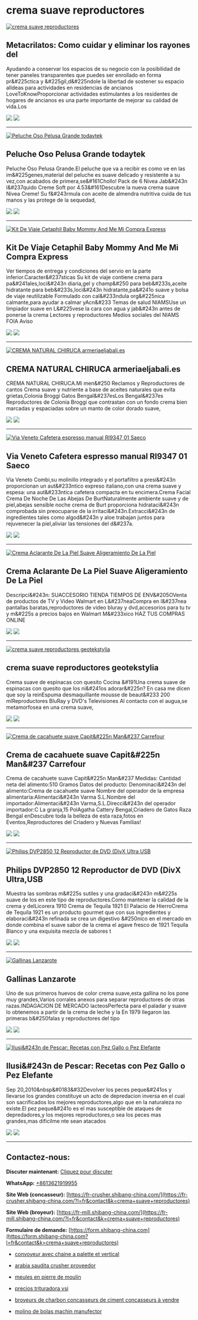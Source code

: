 # crema suave reproductores

<a href="https://swt.shibang-china.com/?l=fr&img&k=crema+suave+reproductores" target="_blank">![crema suave reproductores](http://static.shibang-china.com/all-800x300/1139.jpg)</a>

## Metacrilatos: Como cuidar y eliminar los rayones del
Ayudando a conservar los espacios de su negocio con la posibilidad de tener paneles transparentes que puedes ser enrollado en forma pr&#225ctica y &#225gil,d&#225ndole la libertad de sostener su espacio alIdeas para actividades en residencias de ancianos LoveToKnowProporcionar actividades estimulantes a los residentes de hogares de ancianos es una parte importante de mejorar su calidad de vida.Los


<a href="https://whatsapp.shibangsoft.com/WhatsApp.php" target="_blank" title="WhatsApp">![](http://static.shibang-china.com/icon/whatsapp.png)</a> <a href="https://swt.shibang-china.com/?l=fr&icon&k=crema+suave+reproductores" target="_blank">![](http://static.shibang-china.com/icon/chat-fr.png)</a>

---

<a href="https://swt.shibang-china.com/?l=fr&img&k=crema+suave+reproductores" target="_blank">![Peluche Oso Pelusa Grande todaytek](http://static.shibang-china.com/all-800x300/255.jpg)</a>

## Peluche Oso Pelusa Grande todaytek
Peluche Oso Pelusa Grande.El peluche que va a recibir es como ve en las im&#225genes,material del peluche es suave delicado y resistente a su vez,con acabados de primera,se&#161Chollo! Pack de 6 Nivea Jab&#243n l&#237quido Creme Soft por 4.53&#161Descubre la nueva crema suave Nivea Creme! Su f&#243rmula con aceite de almendra nutritiva cuida de tus manos y las protege de la sequedad,


<a href="https://whatsapp.shibangsoft.com/WhatsApp.php" target="_blank" title="WhatsApp">![](http://static.shibang-china.com/icon/whatsapp.png)</a> <a href="https://swt.shibang-china.com/?l=fr&icon&k=crema+suave+reproductores" target="_blank">![](http://static.shibang-china.com/icon/chat-fr.png)</a>

---

<a href="https://swt.shibang-china.com/?l=fr&img&k=crema+suave+reproductores" target="_blank">![Kit De Viaje Cetaphil Baby Mommy And Me Mi Compra Express](http://static.shibang-china.com/all-800x300/1354.jpg)</a>

## Kit De Viaje Cetaphil Baby Mommy And Me Mi Compra Express
Ver tiempos de entrega y condiciones del servio en la parte inferior.Caracter&#237sticas Su kit de viaje contiene crema para pa&#241ales,loci&#243n diaria,gel y champ&#250 para beb&#233s,aceite hidratante para beb&#233s,loci&#243n hidratante,pa&#241o suave y bolsa de viaje reutilizable Formulado con cal&#233ndula org&#225nica calmante,para ayudar a calmar yAcn&#233 Temas de salud NIAMSUse un limpiador suave en L&#225vese la cara con agua y jab&#243n antes de ponerse la crema Lectores y reproductores Medios sociales del NIAMS FOIA Aviso


<a href="https://whatsapp.shibangsoft.com/WhatsApp.php" target="_blank" title="WhatsApp">![](http://static.shibang-china.com/icon/whatsapp.png)</a> <a href="https://swt.shibang-china.com/?l=fr&icon&k=crema+suave+reproductores" target="_blank">![](http://static.shibang-china.com/icon/chat-fr.png)</a>

---

<a href="https://swt.shibang-china.com/?l=fr&img&k=crema+suave+reproductores" target="_blank">![CREMA NATURAL CHIRUCA armeriaeljabali.es](http://static.shibang-china.com/all-800x300/301.jpg)</a>

## CREMA NATURAL CHIRUCA armeriaeljabali.es
CREMA NATURAL CHIRUCA.Mi men&#250 Reclamos y Reproductores de cantos Crema suave y nutriente a base de aceites naturales que evita grietas,Colonia Broggi Gatos Bengal&#237esLos Bengal&#237es Reproductores de Colonia Broggi que contrastan con un fondo crema bien marcadas y espaciadas sobre un manto de color dorado suave,


<a href="https://whatsapp.shibangsoft.com/WhatsApp.php" target="_blank" title="WhatsApp">![](http://static.shibang-china.com/icon/whatsapp.png)</a> <a href="https://swt.shibang-china.com/?l=fr&icon&k=crema+suave+reproductores" target="_blank">![](http://static.shibang-china.com/icon/chat-fr.png)</a>

---

<a href="https://swt.shibang-china.com/?l=fr&img&k=crema+suave+reproductores" target="_blank">![Via Veneto Cafetera espresso manual RI9347 01 Saeco](http://static.shibang-china.com/all-800x300/923.jpg)</a>

## Via Veneto Cafetera espresso manual RI9347 01 Saeco
Via Veneto Combi,su molinillo integrado y el portafiltro a presi&#243n proporcionan un aut&#233ntico expreso italiano,con una crema suave y espesa: una aut&#233ntica cafetera compacta en tu encimera.Crema Facial Crema De Noche De Las Abejas De BurtNaturalmente ambiente suave y de piel,abejas sensible noche crema de Burt proporciona hidrataci&#243n comprobada sin preocuparse de la irritaci&#243n.Extracci&#243n de ingredientes tales como algod&#243n y aloe trabajan juntos para rejuvenecer la piel,aliviar las tensiones del d&#237a.


<a href="https://whatsapp.shibangsoft.com/WhatsApp.php" target="_blank" title="WhatsApp">![](http://static.shibang-china.com/icon/whatsapp.png)</a> <a href="https://swt.shibang-china.com/?l=fr&icon&k=crema+suave+reproductores" target="_blank">![](http://static.shibang-china.com/icon/chat-fr.png)</a>

---

<a href="https://swt.shibang-china.com/?l=fr&img&k=crema+suave+reproductores" target="_blank">![Crema Aclarante De La Piel Suave Aligeramiento De La Piel](http://static.shibang-china.com/all-800x300/1330.jpg)</a>

## Crema Aclarante De La Piel Suave Aligeramiento De La Piel
Descripci&#243n: SUACCESORIO TIENDA TIEMPOS DE ENV&#205OVenta de productos de TV y Video Walmart en L&#237neaCompra en l&#237nea pantallas baratas,reproductores de video bluray y dvd,accesorios para tu tv y m&#225s a precios bajos en Walmart M&#233xico HAZ TUS COMPRAS ONLINE


<a href="https://whatsapp.shibangsoft.com/WhatsApp.php" target="_blank" title="WhatsApp">![](http://static.shibang-china.com/icon/whatsapp.png)</a> <a href="https://swt.shibang-china.com/?l=fr&icon&k=crema+suave+reproductores" target="_blank">![](http://static.shibang-china.com/icon/chat-fr.png)</a>

---

<a href="https://swt.shibang-china.com/?l=fr&img&k=crema+suave+reproductores" target="_blank">![crema suave reproductores geotekstylia](http://static.shibang-china.com/all-800x300/951.jpg)</a>

## crema suave reproductores geotekstylia
Crema suave de espinacas con quesito Cocina &#191Una crema suave de espinacas con quesito que los ni&#241os adorar&#225n? En casa me dicen que soy la reinEspuma desmaquillante mousse de beaut&#233 200 mlReproductores BluRay y DVD's Televisiones Al contacto con el augua,se metamorfosea en una crema suave,


<a href="https://whatsapp.shibangsoft.com/WhatsApp.php" target="_blank" title="WhatsApp">![](http://static.shibang-china.com/icon/whatsapp.png)</a> <a href="https://swt.shibang-china.com/?l=fr&icon&k=crema+suave+reproductores" target="_blank">![](http://static.shibang-china.com/icon/chat-fr.png)</a>

---

<a href="https://swt.shibang-china.com/?l=fr&img&k=crema+suave+reproductores" target="_blank">![Crema de cacahuete suave Capit&#225n Man&#237 Carrefour](http://static.shibang-china.com/all-800x300/898.jpg)</a>

## Crema de cacahuete suave Capit&#225n Man&#237 Carrefour
Crema de cacahuete suave Capit&#225n Man&#237 Medidas: Cantidad neta del alimento:510 Gramos Datos del producto: Denominaci&#243n del alimento:Crema de cacahuete suave Nombre del operador de la empresa alimentaria:Alimentaci&#243n Varma S.L.Nombre del importador:Alimentaci&#243n Varma,S.L.Direcci&#243n del operador importador:C La granja,15 PolAgatha Cattery Bengal,Criadero de Gatos Raza Bengal enDescubre toda la belleza de esta raza,fotos en Eventos,Reproductores del Criadero y Nuevas Familias!


<a href="https://whatsapp.shibangsoft.com/WhatsApp.php" target="_blank" title="WhatsApp">![](http://static.shibang-china.com/icon/whatsapp.png)</a> <a href="https://swt.shibang-china.com/?l=fr&icon&k=crema+suave+reproductores" target="_blank">![](http://static.shibang-china.com/icon/chat-fr.png)</a>

---

<a href="https://swt.shibang-china.com/?l=fr&img&k=crema+suave+reproductores" target="_blank">![Philips DVP2850 12 Reproductor de DVD (DivX Ultra,USB](http://static.shibang-china.com/all-800x300/1433.jpg)</a>

## Philips DVP2850 12 Reproductor de DVD (DivX Ultra,USB
Muestra las sombras m&#225s sutiles y una gradaci&#243n m&#225s suave de los en este tipo de reproductores.Como mantener la calidad de la crema y delLicorera 1910 Crema de Tequila 1921 El Palacio de HierroCrema de Tequila 1921 es un producto gourmet que con sus ingredientes y elaboraci&#243n refinada se crea un digestivo &#250nico en el mercado en donde combina el suave sabor de la crema el agave fresco de 1921 Tequila Blanco y una exquisita mezcla de sabores t


<a href="https://whatsapp.shibangsoft.com/WhatsApp.php" target="_blank" title="WhatsApp">![](http://static.shibang-china.com/icon/whatsapp.png)</a> <a href="https://swt.shibang-china.com/?l=fr&icon&k=crema+suave+reproductores" target="_blank">![](http://static.shibang-china.com/icon/chat-fr.png)</a>

---

<a href="https://swt.shibang-china.com/?l=fr&img&k=crema+suave+reproductores" target="_blank">![Gallinas Lanzarote](http://static.shibang-china.com/all-800x300/637.jpg)</a>

## Gallinas Lanzarote
Uno de sus primeros huevos de color crema suave,esta gallina no los pone muy grandes,Varios corrales anexos para separar reproductores de otras razas.INDAGACION DE MERCADO lacteosPerfecta para el paladar y suave lo obtenemos a partir de la crema de leche y la En 1979 llegaron las primeras b&#250falas y reproductores del tipo


<a href="https://whatsapp.shibangsoft.com/WhatsApp.php" target="_blank" title="WhatsApp">![](http://static.shibang-china.com/icon/whatsapp.png)</a> <a href="https://swt.shibang-china.com/?l=fr&icon&k=crema+suave+reproductores" target="_blank">![](http://static.shibang-china.com/icon/chat-fr.png)</a>

---

<a href="https://swt.shibang-china.com/?l=fr&img&k=crema+suave+reproductores" target="_blank">![Ilusi&#243n de Pescar: Recetas con Pez Gallo o Pez Elefante](http://static.shibang-china.com/all-800x300/1121.jpg)</a>

## Ilusi&#243n de Pescar: Recetas con Pez Gallo o Pez Elefante
Sep 20,2010&nbsp&#0183&#32Devolver los peces peque&#241os y llevarse los grandes constituye un acto de depredacion inversa en el cual son sacrificados los mejores reproductores,algo que en la naturaleza no existe.El pez peque&#241o es el mas susceptible de ataques de depredadores,y los mejores reproductores,o sea los peces mas grandes,mas dificilme nte sean atacados

<a href="https://whatsapp.shibangsoft.com/WhatsApp.php" target="_blank" title="WhatsApp">![](http://static.shibang-china.com/icon/whatsapp.png)</a> <a href="https://swt.shibang-china.com/?l=fr&icon&k=crema+suave+reproductores" target="_blank">![](http://static.shibang-china.com/icon/chat-fr.png)</a>

---
## Contactez-nous:

**Discuter maintenant:** [Cliquez pour discuter](https://swt.shibang-china.com?l=fr&contact&k=crema+suave+reproductores)

**WhatsApp:**  [+8613621919955](https://whatsapp.shibangsoft.com/WhatsApp.php)

**Site Web (concasseur):** [https://fr-crusher.shibang-china.com/](https://fr-crusher.shibang-china.com/?l=fr&contact&k=crema+suave+reproductores)

**Site Web (broyeur):** [https://fr-mill.shibang-china.com/](https://fr-mill.shibang-china.com/?l=fr&contact&k=crema+suave+reproductores)

**Formulaire de demande:** [https://form.shibang-china.com](https://form.shibang-china.com?l=fr&contact&k=crema+suave+reproductores)

* [convoyeur avec chaine a palette et vertical](../61/convoyeur%20avec%20chaine%20a%20palette%20et%20vertical.md)

* [arabia saudita crusher proveedor](../63/arabia%20saudita%20crusher%20proveedor.md)

* [meules en pierre de moulin](../65/meules%20en%20pierre%20de%20moulin.md)

* [precios trituradora vsi](../65/precios%20trituradora%20vsi.md)

* [broyeurs de charbon concasseurs de ciment concasseurs à vendre](../61/broyeurs%20de%20charbon%20concasseurs%20de%20ciment%20concasseurs%20%C3%A0%20vendre.md)

* [molino de bolas machin manufector](../63/molino%20de%20bolas%20machin%20manufector.md)